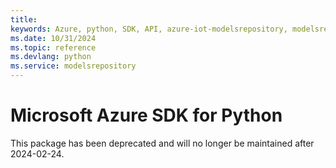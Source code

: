 ```yaml
---
title: 
keywords: Azure, python, SDK, API, azure-iot-modelsrepository, modelsrepository
ms.date: 10/31/2024
ms.topic: reference
ms.devlang: python
ms.service: modelsrepository
---
```

# Microsoft Azure SDK for Python

This package has been deprecated and will no longer be maintained after 2024-02-24.
